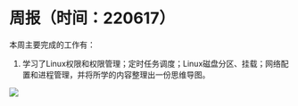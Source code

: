 # 周报（时间：220617）
本周主要完成的工作有：  
1. 学习了Linux权限和权限管理；定时任务调度；Linux磁盘分区、挂载；网络配置和进程管理，并将所学的内容整理出一份思维导图。

![](https://files.mdnice.com/user/25190/6e14e8e3-bc0e-4642-81e8-e6448762cf99.png)